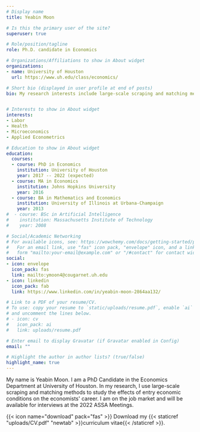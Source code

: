 ```yaml
---
# Display name
title: Yeabin Moon

# Is this the primary user of the site?
superuser: true

# Role/position/tagline
role: Ph.D. candidate in Economics

# Organizations/Affiliations to show in About widget
organizations:
- name: University of Houston
  url: https://www.uh.edu/class/economics/

# Short bio (displayed in user profile at end of posts)
bio: My research interests include large-scale scraping and matching methods to study microeconoimc matters.


# Interests to show in About widget
interests:
- Labor
- Health
- Microeconomics
- Applied Econometrics

# Education to show in About widget
education:
  courses:
  - course: PhD in Economics
    institution: University of Houston
    year: 2017 -- 2022 (expected)
  - course: MA in Economics
    institution: Johns Hopkins University
    year: 2016    
  - course: BA in Mathematics and Economics
    institution: University of Illinois at Urbana-Champaign
    year: 2013
#  - course: BSc in Artificial Intelligence
#    institution: Massachusetts Institute of Technology
#    year: 2008

# Social/Academic Networking
# For available icons, see: https://wowchemy.com/docs/getting-started/page-builder/#icons
#   For an email link, use "fas" icon pack, "envelope" icon, and a link in the
#   form "mailto:your-email@example.com" or "/#contact" for contact widget.
social:
- icon: envelope
  icon_pack: fas
  link: mailto:ymoon4@cougarnet.uh.edu
- icon: linkedin
  icon_pack: fab
  link: https://www.linkedin.com/in/yeabin-moon-2864aa132/

# Link to a PDF of your resume/CV.
# To use: copy your resume to `static/uploads/resume.pdf`, enable `ai` icons in `params.toml`,
# and uncomment the lines below.
# - icon: cv
#   icon_pack: ai
#   link: uploads/resume.pdf

# Enter email to display Gravatar (if Gravatar enabled in Config)
email: ""

# Highlight the author in author lists? (true/false)
highlight_name: true
---
```


My name is Yeabin Moon. I am a PhD Candidate in the Economics Department at University of Houston. In my research, I use large-scale scraping and matching methods to study the effects of entry economic conditions on the economists' career. I am on the job market and will be available for interviews at the 2022 ASSA Meetings.

{{< icon name="download" pack="fas" >}} Download my {{< staticref "uploads/CV.pdf" "newtab" >}}curriculum vitae{{< /staticref >}}.
